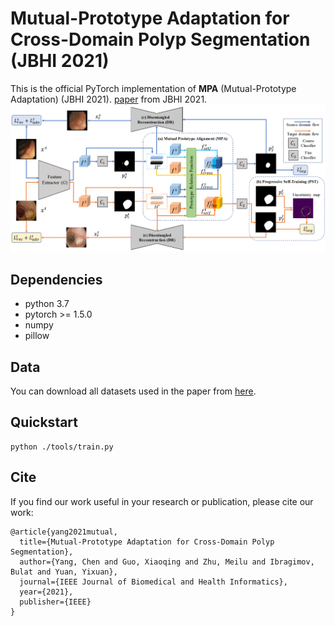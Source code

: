 # Mutual-Prototype Adaptation for Cross-Domain Polyp Segmentation (JBHI 2021)


This is the official PyTorch implementation of **MPA** (Mutual-Prototype Adaptation) (JBHI 2021). [paper](https://ieeexplore.ieee.org/stamp/stamp.jsp?tp=&arnumber=9423517) from JBHI 2021.
![](figs/framework.png)

## Dependencies
* python 3.7
* pytorch >= 1.5.0
* numpy
* pillow

## Data
You can download all datasets used in the paper from [here](https://1drv.ms/u/s!AtBnuAhBSAqjdjpLjYOq_geB1f4?e=zChYcN). 
## Quickstart
```
python ./tools/train.py
```

## Cite
If you find our work useful in your research or publication, please cite our work:
```
@article{yang2021mutual,
  title={Mutual-Prototype Adaptation for Cross-Domain Polyp Segmentation},
  author={Yang, Chen and Guo, Xiaoqing and Zhu, Meilu and Ibragimov, Bulat and Yuan, Yixuan},
  journal={IEEE Journal of Biomedical and Health Informatics},
  year={2021},
  publisher={IEEE}
}
```
